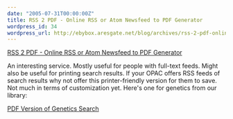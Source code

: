 ```yaml
---
date: "2005-07-31T00:00:00Z"
title: RSS 2 PDF - Online RSS or Atom Newsfeed to PDF Generator
wordpress_id: 34
wordpress_url: http://ebybox.aresgate.net/blog/archives/rss-2-pdf-online-rss-or-atom-newsfeed-to-pdf-generator/
---
```

<a href="http://www.rss2pdf.com/">RSS 2 PDF - Online RSS or Atom Newsfeed to PDF Generator</a>

An interesting service. Mostly useful for people with full-text feeds. Might also be useful for printing search results. If your OPAC offers RSS feeds of search results why not offer this printer-friendly version for them to save. Not much in terms of customization yet. Here's one for genetics from our library:

<a href="http://rss2pdf.com?url=http://ebyryan-2.user.msu.edu/dev/listmag/rss.php?l=Xgenetics">PDF Version of Genetics Search</a>
